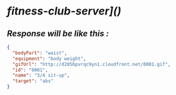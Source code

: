 # _fitness-club-server]()_

## _Response will be like this :_

```json
{
  "bodyPart": "waist",
  "equipment": "body weight",
  "gifUrl": "http://d205bpvrqc9yn1.cloudfront.net/0001.gif",
  "id": "0001",
  "name": "3/4 sit-up",
  "target": "abs"
}
```
